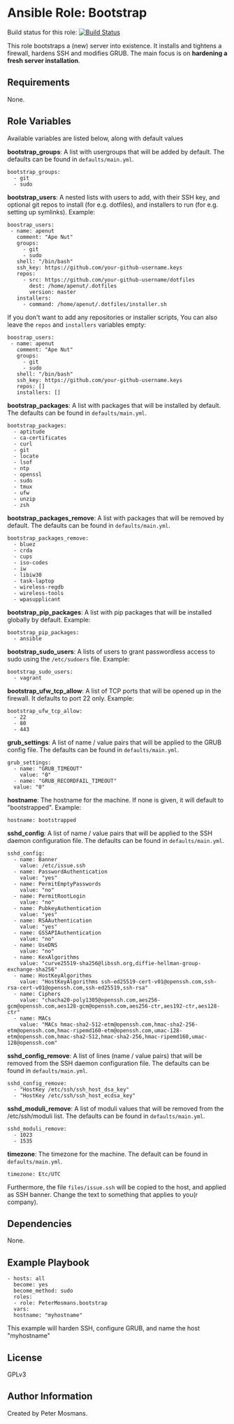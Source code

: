 Ansible Role: Bootstrap
=======================

Build status for this role: [![Build Status](https://travis-ci.org/PeterMosmans/ansible-role-bootstrap.svg)](https://travis-ci.org/PeterMosmans/ansible-role-bootstrap)


This role bootstraps a (new) server into existence. It installs and tightens a firewall, hardens SSH and modifies GRUB. The main focus is on **hardening a fresh server installation**.


Requirements
------------

None.

Role Variables
--------------

Available variables are listed below, along with default values


**bootstrap_groups**: A list with usergroups that will be added by default. The defaults can be found in `defaults/main.yml`.
```
bootstrap_groups:
  - git
  - sudo
```



**bootstrap_users**: A nested lists with users to add, with their SSH key, and optional git repos to install (for e.g. dotfiles), and installers to run (for e.g. setting up symlinks).
Example:
```
boostrap_users:
 - name: apenut
   comment: "Ape Nut"
   groups:
     - git
     - sudo
   shell: "/bin/bash"
   ssh_key: https://github.com/your-github-username.keys
   repos:
     - src: https://github.com/your-github-username/dotfiles
       dest: /home/apenut/.dotfiles
       version: master
   installers:
     - command: /home/apenut/.dotfiles/installer.sh
```
If you don't want to add any repositories or installer scripts, You can also leave the `repos` and `installers` variables empty:
```
boostrap_users:
 - name: apenut
   comment: "Ape Nut"
   groups:
     - git
     - sudo
   shell: "/bin/bash"
   ssh_key: https://github.com/your-github-username.keys
   repos: []
   installers: []
```



**bootstrap_packages**: A list with packages that will be installed by default. The defaults can be found in `defaults/main.yml`.
```
bootstrap_packages:
  - aptitude
  - ca-certificates
  - curl
  - git
  - locate
  - lsof
  - ntp
  - openssl
  - sudo
  - tmux
  - ufw
  - unzip
  - zsh
```



**bootstrap_packages_remove**: A list with packages that will be removed by default. The defaults can be found in `defaults/main.yml`.

```
bootstrap_packages_remove:
  - bluez
  - crda
  - cups
  - iso-codes
  - iw
  - libiw30
  - task-laptop
  - wireless-regdb
  - wireless-tools
  - wpasupplicant
```



**bootstrap_pip_packages**: A list with pip packages that will be installed globally by default. Example:
```
bootstrap_pip_packages:
  - ansible
```



**bootstrap_sudo_users**: A lists of users to grant passwordless access to sudo using the `/etc/sudoers` file.
Example:
```
bootstrap_sudo_users:
  - vagrant
```



**bootstrap_ufw_tcp_allow**: A list of TCP ports that will be opened up in the firewall. It defaults to port 22 only.
Example:
```
bootstrap_ufw_tcp_allow:
  - 22
  - 80
  - 443
```



**grub_settings**: A list of name / value pairs that will be applied to the GRUB config file. The defaults can be found in `defaults/main.yml`.
```
grub_settings:
  - name: "GRUB_TIMEOUT"
    value: "0"
  - name: "GRUB_RECORDFAIL_TIMEOUT"
  value: "0"
```



**hostname**: The hostname for the machine. If none is given, it will default to "bootstrapped".
Example:
```
hostname: bootstrapped
```



**sshd_config**: A list of name / value pairs that will be applied to the SSH daemon configuration file. The defaults can be found in `defaults/main.yml`.
```
sshd_config:
  - name: Banner
    value: /etc/issue.ssh
  - name: PasswordAuthentication
    value: "yes"
  - name: PermitEmptyPasswords
    value: "no"
  - name: PermitRootLogin
    value: "no"
  - name: PubkeyAuthentication
    value: "yes"
  - name: RSAAuthentication
    value: "yes"
  - name: GSSAPIAuthentication
    value: "no"
  - name: UseDNS
    value: "no"
  - name: KexAlgorithms
    value: "curve25519-sha256@libssh.org,diffie-hellman-group-exchange-sha256"
  - name: HostKeyAlgorithms
    value: "HostKeyAlgorithms ssh-ed25519-cert-v01@openssh.com,ssh-rsa-cert-v01@openssh.com,ssh-ed25519,ssh-rsa"
  - name: Ciphers
    value: "chacha20-poly1305@openssh.com,aes256-gcm@openssh.com,aes128-gcm@openssh.com,aes256-ctr,aes192-ctr,aes128-ctr"
  - name: MACs
    value: "MACs hmac-sha2-512-etm@openssh.com,hmac-sha2-256-etm@openssh.com,hmac-ripemd160-etm@openssh.com,umac-128-etm@openssh.com,hmac-sha2-512,hmac-sha2-256,hmac-ripemd160,umac-128@openssh.com"
```



**sshd_config_remove**: A list of lines (name / value pairs) that will be removed from the SSH daemon configuration file. The defaults can be found in `defaults/main.yml`.
```
sshd_config_remove:
  - "HostKey /etc/ssh/ssh_host_dsa_key"
  - "HostKey /etc/ssh/ssh_host_ecdsa_key"
```



**sshd_moduli_remove**: A list of moduli values that will be removed from the /etc/ssh/moduli list. The defaults can be found in `defaults/main.yml`.
```
sshd_moduli_remove:
  - 1023
  - 1535
```



**timezone**: The timezone for the machine. The default can be found in `defaults/main.yml`.
```
timezone: Etc/UTC
```

Furthermore, the file `files/issue.ssh` will be copied to the host, and applied as SSH banner. Change the text to something that applies to you(r company).



Dependencies
------------

None.



Example Playbook
----------------
```
- hosts: all
  become: yes
  become_method: sudo
  roles:
  - role: PeterMosmans.bootstrap
  vars:
  hostname: "myhostname"
```
This example will harden SSH, configure GRUB, and name the host "myhostname"



License
-------

GPLv3


Author Information
------------------

Created by Peter Mosmans.
